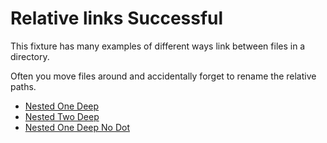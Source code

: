 # Relative links Successful

This fixture has many examples of different ways link between files in a directory.

Often you move files around and accidentally forget to rename the relative paths.

- [Nested One Deep](./nested/one-deep.md)
- [Nested Two Deep](./nested/nested/two-deep.md)
- [Nested One Deep No Dot](/fixtures/valid/relative-links/nested/one-deep.md)